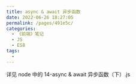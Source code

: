 ```yaml
---
title: async & await 异步函数
date: 2022-06-26 18:27:05
permalink: /pages/491e5c/
categories:
  - 《前端》笔记
  - JS
  - ES8
tags:
  - 
---
```

详见 node 中的 14-async & await 异步函数（下）.js